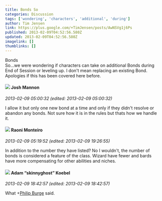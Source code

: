 ```yaml
---
title: Bonds So
categories: Discussion
tags: ['wondering', 'characters', 'additional', 'during']
author: Tim Jensen
link: https://plus.google.com/+TimJensen/posts/AwNSVg1j6Ps
published: 2013-02-09T04:52:56.580Z
updated: 2013-02-09T04:52:56.580Z
imagelink: []
thumblinks: []
---
```


Bonds<br />So...we were wondering if characters can take on additional Bonds during End of Session or leveling up. I don&#39;t mean replacing an existing Bond. Apologies if this has been covered here before.
<div id='comment z13dcxxbnu2ihth1v22lg1krszr5i5ozi04'>
  <h4><img src='{{site.baseurl}}//images/avatars/114328860087669678984_photo.jpg'> Josh Mannon</h4>
      <p><cite>2013-02-09 05:00:32 (edited: 2013-02-09 05:00:32)</cite></p>
        <p>I allow it but only one new bond at a time and only if they didn&#39;t resolve or abandon any bonds. Not sure how it is in the rules but thats how we handle it.</p>
</div>
        

<div id='comment z13dcxxbnu2ihth1v22lg1krszr5i5ozi04'>
  <h4><img src='{{site.baseurl}}//images/avatars/116853051997757460697_photo.jpg'> Raoni Monteiro</h4>
      <p><cite>2013-02-09 05:19:52 (edited: 2013-02-09 19:26:55)</cite></p>
        <p>In addition to the number they have listed? No I wouldn&#39;t, the number of bonds is considered a feature of the class. Wizard have fewer and bards have more compensating for other abilities and niches.</p>
</div>
        

<div id='comment z13dcxxbnu2ihth1v22lg1krszr5i5ozi04'>
  <h4><img src='{{site.baseurl}}//images/avatars/112484087750169360510_photo.jpg'> Adam “skinnyghost” Koebel</h4>
      <p><cite>2013-02-09 18:42:57 (edited: 2013-02-09 18:42:57)</cite></p>
        <p>What <span class="proflinkWrapper"><span class="proflinkPrefix">+</span><a class="proflink" href="https://plus.google.com/106067728663607226394" oid="106067728663607226394">Philip Burge</a></span> said.  </p>
</div>
        
